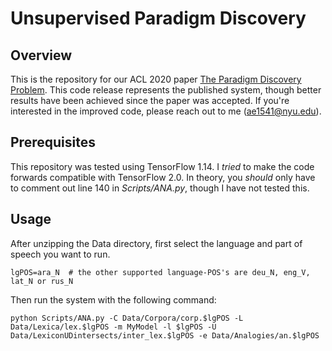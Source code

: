 # Unsupervised Paradigm Discovery

## Overview

This is the repository for our ACL 2020 paper [The Paradigm Discovery Problem](https://www.aclweb.org/anthology/2020.acl-main.695.pdf). This code release represents the published system, though better results have been achieved since the paper was accepted. If you're interested in the improved code, please reach out to me (ae1541@nyu.edu).

## Prerequisites

This repository was tested using TensorFlow 1.14. I *tried* to make the code forwards compatible with TensorFlow 2.0. In theory, you *should* only have to comment out line 140 in *Scripts/ANA.py*, though I have not tested this.

## Usage

After unzipping the Data directory, first select the language and part of speech you want to run.

```
lgPOS=ara_N  # the other supported language-POS's are deu_N, eng_V, lat_N or rus_N
```

Then run the system with the following command: 

```
python Scripts/ANA.py -C Data/Corpora/corp.$lgPOS -L Data/Lexica/lex.$lgPOS -m MyModel -l $lgPOS -U Data/LexiconUDintersects/inter_lex.$lgPOS -e Data/Analogies/an.$lgPOS
```

